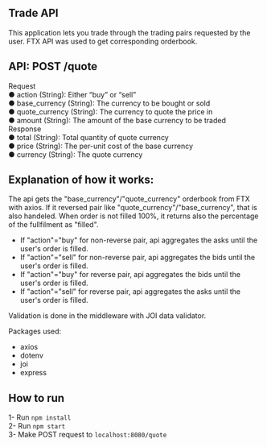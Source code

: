 Trade API
-
This application lets you trade through the trading pairs requested by the user. FTX API was used to get corresponding orderbook. 

API: POST /quote  
-
Request \
● action (String): Either “buy” or “sell” \
● base_currency (String): The currency to be bought or sold \
● quote_currency (String): The currency to quote the price in \
● amount (String): The amount of the base currency to be traded \
Response \
● total (String): Total quantity of quote currency \
● price (String): The per-unit cost of the base currency \
● currency (String): The quote currency 

Explanation of how it works:
-
The api gets the "base_currency"/"quote_currency" orderbook from FTX with axios. If it reversed pair like "quote_currency"/"base_currency", that is also handeled. When order is not filled 100%, it returns also the percentage of the fullfilment as "filled".
- If "action"="buy" for non-reverse pair, api aggregates the asks until the user's order is filled. 
- If "action"="sell" for non-reverse pair, api aggregates the bids until the user's order is filled. 
- If "action"="buy" for reverse pair, api aggregates the bids until the user's order is filled. 
- If "action"="sell" for reverse pair, api aggregates the asks until the user's order is filled. 

Validation is done in the middleware with JOI data validator.

Packages used: 
- axios
- dotenv
- joi
- express

How to run
-
1- Run ```npm install``` \
2- Run ```npm start``` \
3- Make POST request to ```localhost:8080/quote```